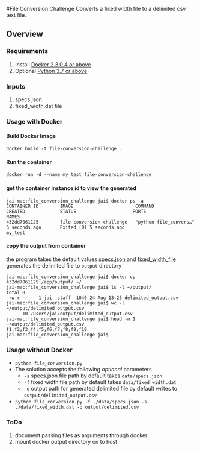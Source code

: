 #File Conversion Challenge
Converts a fixed width file to a delimited csv text file.

## Overview

### Requirements
1. Install [Docker 2.3.0.4 or above](https://docs.docker.com/get-docker/)
1. Optional [Python 3.7 or above](https://www.python.org/downloads/) 

### Inputs
1. specs.json
1. fixed_width.dat file

### Usage with Docker
#### Build Docker Image
<pre><code>docker build -t file-conversion-challenge .</code></pre>
#### Run the container
<pre><code>docker run -d --name my_test file-conversion-challenge</code></pre>
#### get the container instance id to view the generated
<pre><code>jai-mac:file_conversion_challenge jai$ docker ps -a
CONTAINER ID        IMAGE                       COMMAND                  CREATED             STATUS                     PORTS               NAMES
432dd7061125        file-conversion-challenge   "python file_convers…"   6 seconds ago       Exited (0) 5 seconds ago                       my_test</code></pre>
#### copy the output from container
the program takes the default values  [specs.json](data/spec.json) and [fixed_width_file](data/fixed_width.dat)
generates the delimited file to `output` directory
<pre><code>jai-mac:file_conversion_challenge jai$ docker cp 432dd7061125:/app/output/ ~/
jai-mac:file_conversion_challenge jai$ ls -l ~/output/
total 8
-rw-r--r--  1 jai  staff  1040 24 Aug 13:25 delimited_output.csv
jai-mac:file_conversion_challenge jai$ wc -l ~/output/delimited_output.csv 
      10 /Users/jai/output/delimited_output.csv
jai-mac:file_conversion_challenge jai$ head -n 1 ~/output/delimited_output.csv 
f1;f2;f3;f4;f5;f6;f7;f8;f9;f10
jai-mac:file_conversion_challenge jai$ 
</code></pre>

### Usage without Docker
- `python file_conversion.py`
- The solution accepts the following *optional* parameters
    - `-s` specs.json file path by default takes `data/specs.json`
    - `-f` fixed width file path by default takes `data/fixed_width.dat`
    - `-o` output path for generated delimited file by default writes to `output/delimited_output.csv`
 - `python file_conversion.py -f ./data/specs.json -s ./data/fixed_width.dat -o output/delimited.csv`
 
### ToDo
1. document passing files as arguments through docker
1. mount docker output directory on to host 
    